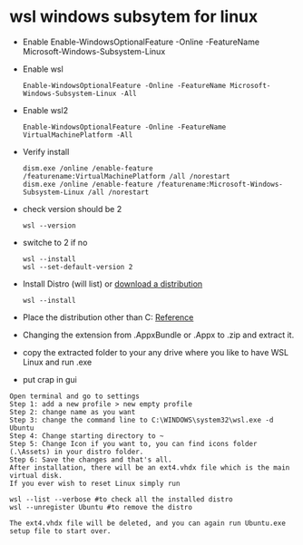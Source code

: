 # wsl windows subsytem for linux

- Enable
Enable-WindowsOptionalFeature -Online -FeatureName Microsoft-Windows-Subsystem-Linux


- Enable wsl
  ```
  Enable-WindowsOptionalFeature -Online -FeatureName Microsoft-Windows-Subsystem-Linux -All
  ```
- Enable wsl2
  ```
  Enable-WindowsOptionalFeature -Online -FeatureName VirtualMachinePlatform -All
  ```
- Verify install
  ```
  dism.exe /online /enable-feature /featurename:VirtualMachinePlatform /all /norestart
  dism.exe /online /enable-feature /featurename:Microsoft-Windows-Subsystem-Linux /all /norestart
  ```
- check version should be 2
  ```
  wsl --version
  ```
- switche to 2 if no
  ```
  wsl --install
  wsl --set-default-version 2
  ```
- Install Distro (will list) or [download a distribution](https://learn.microsoft.com/en-us/windows/wsl/install-manual#downloading-distributions)
  ```
  wsl --install
  ```
- Place the distribution other than C: [Reference](https://medium.com/@sharansh.sinha/wsl-2-installation-on-different-drive-3d9f0cc88850) 
- Changing the extension from .AppxBundle or .Appx to .zip and extract it.
- copy the extracted folder to your any drive where you like to have WSL Linux and run .exe

- put crap in gui
```
Open terminal and go to settings
Step 1: add a new profile > new empty profile
Step 2: change name as you want
Step 3: change the command line to C:\WINDOWS\system32\wsl.exe -d Ubuntu
Step 4: Change starting directory to ~
Step 5: Change Icon if you want to, you can find icons folder (.\Assets) in your distro folder.
Step 6: Save the changes and that's all.
After installation, there will be an ext4.vhdx file which is the main virtual disk.
If you ever wish to reset Linux simply run

wsl --list --verbose #to check all the installed distro
wsl --unregister Ubuntu #to remove the distro

The ext4.vhdx file will be deleted, and you can again run Ubuntu.exe setup file to start over.
```
